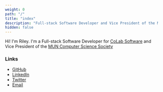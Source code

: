 ```yaml
---
weight: 0
path: "/"
title: "index"
description: "Full-stack Software Developer and Vice President of the MUN Computer Science Society"
hidden: false
---
```


Hi! I'm Riley. I'm a Full-stack Software Developer for [CoLab Software](https://www.colabsoftware.com) and Vice President of the [MUN Computer Science Society](https://muncompsci.ca)

### Links

- [GitHub](https://github.com/nint8835/)
- [LinkedIn](https://www.linkedin.com/in/nint8835/)
- [Twitter](https://twitter.com/BootlegJohn)
- [Email](mailto:riley@rileyflynn.me)
